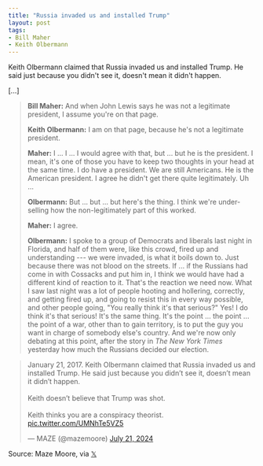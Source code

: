 ```yaml
---
title: "Russia invaded us and installed Trump"
layout: post
tags:
- Bill Maher
- Keith Olbermann
---
```


Keith Olbermann claimed that Russia invaded us and installed Trump. He said just because you didn't see it, doesn't mean it didn't happen.

\[...\]

> **Bill Maher:** And when John Lewis says he was not a legitimate president, I assume you're on that page.
>
> **Keith Olbermann:** I am on that page, because he's not a legitimate president.
>
> **Maher:** I ... I ... I would agree with that, but ... but he is the president. I mean, it's one of those you have to keep two thoughts in your head at the same time. I do have a president. We are still Americans. He is the American president. I agree he didn't get there quite legitimately. Uh ...
>
> **Olbermann:** But ... but ... but here's the thing. I think we're under-selling how the non-legitimately part of this worked.
>
> **Maher:** I agree.
>
> **Olbermann:** I spoke to a group of Democrats and liberals last night in Florida, and half of them were, like this crowd, fired up and understanding --- we were invaded, is what it boils down to. Just because there was not blood on the streets. If ... if the Russians had come in with Cossacks and put him in, I think we would have had a different kind of reaction to it. That's the reaction we need now. What I saw last night was a lot of people hooting and hollering, correctly, and getting fired up, and going to resist this in every way possible, and other people going, "You really think it's that serious?" Yes! I do think it's that serious! It's the same thing. It's the point ... the point ... the point of a war, other than to gain territory, is to put the guy you want in charge of somebody else's country. And we're now only debating at this point, after the story in *The New York Times* yesterday how much the Russians decided our election.

<blockquote class="twitter-tweet"><p lang="en" dir="ltr">January 21, 2017. Keith Olbermann claimed that Russia invaded us and installed Trump. He said just because you didn’t see it, doesn’t mean it didn’t happen.<br><br>Keith doesn’t believe that Trump was shot. <br><br>Keith thinks you are a conspiracy theorist. <a href="https://t.co/UMNhTe5VZ5">pic.twitter.com/UMNhTe5VZ5</a></p>&mdash; MAZE (@mazemoore) <a href="https://twitter.com/mazemoore/status/1814877901906468940?ref_src=twsrc%5Etfw">July 21, 2024</a></blockquote> <script async src="https://platform.twitter.com/widgets.js" charset="utf-8"></script>

Source: Maze Moore, via [𝕏](https://x.com)
